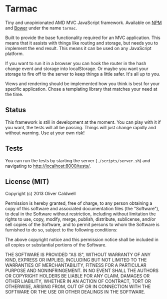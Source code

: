 # Tarmac

Tiny and unopinionated AMD MVC JavaScript framework. Available on [NPM](https://npmjs.org/package/tarmac) and [Bower](http://bower.io/) under the name `tarmac`.

Built to provide the base functionality required for an MVC application. This means that it assists with things like routing and storage, but needs you to implement the end result. This means it can be used on any JavaScript platform.

If you want to run it in a browser you can hook the router in the hash change event and storage into localStorage. Or maybe you want your storage to fire off to the server to keep things a little safer. It's all up to you.

Views and rendering should be implemented how you think is best for your specific application. Chose a templating library that matches your need at the time.

## Status

This framework is still in development at the moment. You can play with it if you want, the tests will all be passing. Things will just change rapidly and without warning. Use at your own risk!

## Tests

You can run the tests by starting the server (`./scripts/server.sh`) and navigating to [http://localhost:8000/tests/](http://localhost:8000/tests/).

## License (MIT)

Copyright (c) 2013 Oliver Caldwell

Permission is hereby granted, free of charge, to any person obtaining a copy of this software and associated documentation files (the "Software"), to deal in the Software without restriction, including without limitation the rights to use, copy, modify, merge, publish, distribute, sublicense, and/or sell copies of the Software, and to permit persons to whom the Software is furnished to do so, subject to the following conditions:

The above copyright notice and this permission notice shall be included in all copies or substantial portions of the Software.

THE SOFTWARE IS PROVIDED "AS IS", WITHOUT WARRANTY OF ANY KIND, EXPRESS OR IMPLIED, INCLUDING BUT NOT LIMITED TO THE WARRANTIES OF MERCHANTABILITY, FITNESS FOR A PARTICULAR PURPOSE AND NONINFRINGEMENT. IN NO EVENT SHALL THE AUTHORS OR COPYRIGHT HOLDERS BE LIABLE FOR ANY CLAIM, DAMAGES OR OTHER LIABILITY, WHETHER IN AN ACTION OF CONTRACT, TORT OR OTHERWISE, ARISING FROM, OUT OF OR IN CONNECTION WITH THE SOFTWARE OR THE USE OR OTHER DEALINGS IN THE SOFTWARE.
